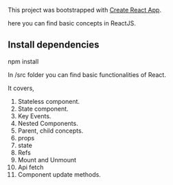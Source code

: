 This project was bootstrapped with [Create React App](https://github.com/facebookincubator/create-react-app).

here you can find basic concepts in ReactJS.

Install dependencies
--------------------
npm install

In /src folder you can find basic functionalities of React.

It covers,

1. Stateless component.
2. State component.
3. Key Events.
4. Nested Components.
5. Parent, child concepts.
6. props
7. state
8. Refs
9. Mount and Unmount
10. Api fetch
11. Component update methods.
